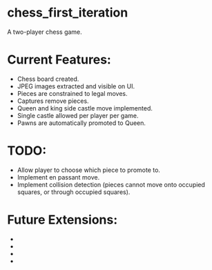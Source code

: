 # chess_first_iteration
A two-player chess game.


<h1>Current Features:</h1>
<ul>
<li>Chess board created.</li>
 <li>JPEG images extracted and visible on UI.</li>
  <li>Pieces are constrained to legal moves.</li>
   <li>Captures remove pieces.</li>
    <li>Queen and king side castle move implemented.</li>
     <li>Single castle allowed per player per game.</li>
      <li>Pawns are automatically promoted to Queen.</li>
</ul>


<h1>TODO:</h1>
<ul>
 <li>Allow player to choose which piece to promote to.</li>
  <li>Implement en passant move.</li>
   <li>Implement collision detection (pieces cannot move onto occupied squares, or through occupied squares).</li>
</ul>

<h1>Future Extensions:</h1>
<ul>
 <li></li>
  <li></li>
   <li></li>
    <li></li>
</ul>
